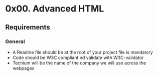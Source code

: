 # 0x00. Advanced HTML
## Requirements
### General
* A Readme file should be at the root of your project file is mandatory
* Code should be W3C compliant nd validate with W3C-validator
* Techium will be the name of the company we will use across the webpages 

